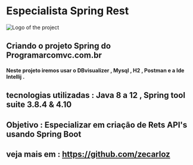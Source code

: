 # Especialista Spring Rest
![Logo of the project](https://encrypted-tbn0.gstatic.com/images?q=tbn:ANd9GcSj_sxUjxvS1BXPRxlPyBPBCOMKPrptNTy7kA&usqp=CAU)
## Criando o projeto Spring do Programarcomvc.com.br
#### Neste projeto iremos usar o DBvisualizer , Mysql , H2 , Postman e a Ide Intellij .

## tecnologias utilizadas : Java 8 a 12 , Spring tool suite 3.8.4 & 4.10

## Objetivo : Especializar em criação de Rets API's usando Spring Boot

## veja mais em : https://github.com/zecarloz
